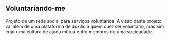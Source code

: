 Voluntariando-me
----------------

Projeto de um rede social para serviços voluntários.
A visão deste projeto vai além de uma plataforma de auxilio à quem quer ser voluntário, mas sim criar uma cultura de ajuda mútua entre membros de uma socieadade.